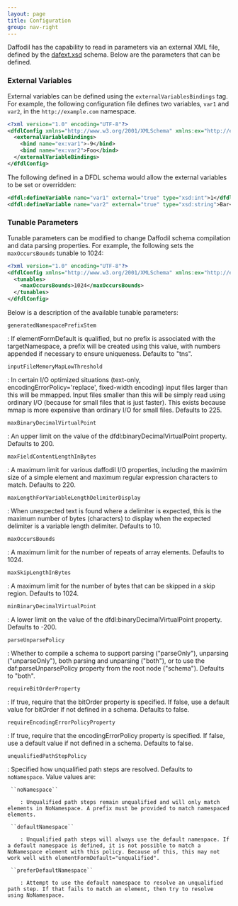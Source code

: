 ```yaml
---
layout: page
title: Configuration
group: nav-right
---
```

<!--
{% comment %}
Licensed to the Apache Software Foundation (ASF) under one or more
contributor license agreements.  See the NOTICE file distributed with
this work for additional information regarding copyright ownership.
The ASF licenses this file to you under the Apache License, Version 2.0
(the "License"); you may not use this file except in compliance with
the License.  You may obtain a copy of the License at

http://www.apache.org/licenses/LICENSE-2.0

Unless required by applicable law or agreed to in writing, software
distributed under the License is distributed on an "AS IS" BASIS,
WITHOUT WARRANTIES OR CONDITIONS OF ANY KIND, either express or implied.
See the License for the specific language governing permissions and
limitations under the License.
{% endcomment %}
-->

Daffodil has the capability to read in parameters via an external XML file, defined by the [dafext.xsd](https://github.com/apache/daffodil/blob/main/daffodil-propgen/src/main/resources/org/apache/daffodil/xsd/dafext.xsd) schema. Below are the parameters that can be defined.

### External Variables

External variables can be defined using the ``externalVariablesBindings`` tag. For example, the following configuration file defines two variables, ``var1`` and ``var2``, in the ``http://example.com`` namespace.

``` xml
<?xml version="1.0" encoding="UTF-8"?>
<dfdlConfig xmlns="http://www.w3.org/2001/XMLSchema" xmlns:ex="http://example.com">
  <externalVariableBindings>
    <bind name="ex:var1">-9</bind>
    <bind name="ex:var2">Foo</bind>
  </externalVariableBindings>
</dfdlConfig>
```

The following defined in a DFDL schema would allow the external variables to be set or overridden:

``` xml
<dfdl:defineVariable name="var1" external="true" type="xsd:int">1</dfdl:defineVariable>
<dfdl:defineVariable name="var2" external="true" type="xsd:string">Bar</dfdl:defineVariable>
```

### Tunable Parameters

Tunable parameters can be modified to change Daffodil schema compilation and data parsing properties. For example, the following sets the ``maxOccursBounds`` tunable to 1024:

``` xml
<?xml version="1.0" encoding="UTF-8"?>
<dfdlConfig xmlns="http://www.w3.org/2001/XMLSchema" xmlns:ex="http://example.com">
  <tunables>
    <maxOccursBounds>1024</maxOccursBounds>
  </tunables>
</dfdlConfig>
```

Below is a description of the available tunable parameters:

``generatedNamespacePrefixStem``

   : If elementFormDefault is qualified, but no prefix is associated with the targetNamespace, a prefix will be created using this value, with numbers appended if necessary to ensure uniqueness. Defaults to "tns".

``inputFileMemoryMapLowThreshold``

   : In certain I/O optimized situations (text-only, encodingErrorPolicy='replace', fixed-width encoding) input files larger than this will be mmapped. Input files smaller than this will be simply read using ordinary I/O (because for small files that is just faster). This exists because mmap is more expensive than ordinary I/O for small files. Defaults to 225.

``maxBinaryDecimalVirtualPoint``

   : An upper limit on the value of the dfdl:binaryDecimalVirtualPoint property. Defaults to 200.

``maxFieldContentLengthInBytes``

   : A maximum limit for various daffodil I/O properties, including the maximim size of a simple element and maximum regular expression characters to match. Defaults to 220.

``maxLengthForVariableLengthDelimiterDisplay``

   : When unexpected text is found where a delimiter is expected, this is the maximum number of bytes (characters) to display when the expected delimiter is a variable length delimiter. Defaults to 10.

``maxOccursBounds``

   : A maximum limit for the number of repeats of array elements. Defaults to 1024.

``maxSkipLengthInBytes``

   : A maximum limit for the number of bytes that can be skipped in a skip region. Defaults to 1024.

``minBinaryDecimalVirtualPoint``

   : A lower limit on the value of the dfdl:binaryDecimalVirtualPoint property. Defaults to -200.

``parseUnparsePolicy``

   : Whether to compile a schema to support parsing ("parseOnly"), unparsing ("unparseOnly"), both parsing and unparsing ("both"), or to use the daf:parseUnparsePolicy property from the root node ("schema"). Defaults to "both".

``requireBitOrderProperty``

   : If true, require that the bitOrder property is specified. If false, use a default value for bitOrder if not defined in a schema. Defaults to false.

``requireEncodingErrorPolicyProperty``

   : If true, require that the encodingErrorPolicy property is specified. If false, use a default value if not defined in a schema. Defaults to false.

``unqualifiedPathStepPolicy``

   : Specified how unqualified path steps are resolved. Defaults to ``noNamespace``. Value values are:
    
     ``noNamespace``

        : Unqualified path steps remain unqualified and will only match elements in NoNamespace. A prefix must be provided to match namespaced elements.

     ``defaultNamespace``

        : Unqualified path steps will always use the default namespace. If a default namespace is defined, it is not possible to match a NoNamespace element with this policy. Because of this, this may not work well with elementFormDefault="unqualified".

     ``preferDefaultNamespace``

        : Attempt to use the default namespace to resolve an unqualified path step. If that fails to match an element, then try to resolve using NoNamespace.
